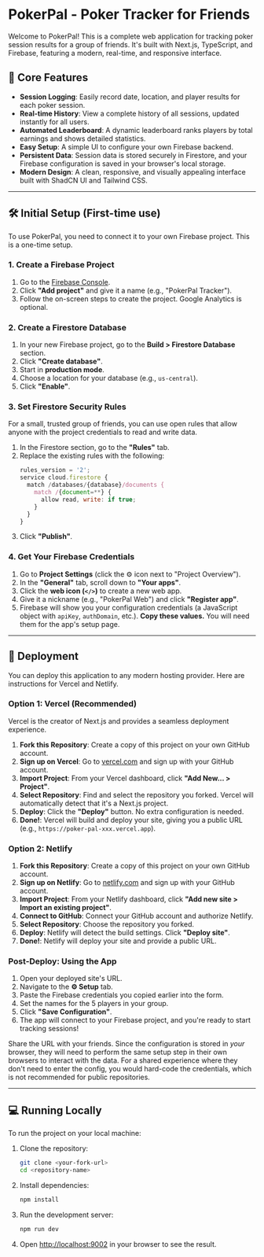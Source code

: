 # PokerPal - Poker Tracker for Friends

Welcome to PokerPal! This is a complete web application for tracking poker session results for a group of friends. It's built with Next.js, TypeScript, and Firebase, featuring a modern, real-time, and responsive interface.

## 🚀 Core Features

-   **Session Logging**: Easily record date, location, and player results for each poker session.
-   **Real-time History**: View a complete history of all sessions, updated instantly for all users.
-   **Automated Leaderboard**: A dynamic leaderboard ranks players by total earnings and shows detailed statistics.
-   **Easy Setup**: A simple UI to configure your own Firebase backend.
-   **Persistent Data**: Session data is stored securely in Firestore, and your Firebase configuration is saved in your browser's local storage.
-   **Modern Design**: A clean, responsive, and visually appealing interface built with ShadCN UI and Tailwind CSS.

---

## 🛠️ Initial Setup (First-time use)

To use PokerPal, you need to connect it to your own Firebase project. This is a one-time setup.

### 1. Create a Firebase Project

1.  Go to the [Firebase Console](https://console.firebase.google.com/).
2.  Click **"Add project"** and give it a name (e.g., "PokerPal Tracker").
3.  Follow the on-screen steps to create the project. Google Analytics is optional.

### 2. Create a Firestore Database

1.  In your new Firebase project, go to the **Build > Firestore Database** section.
2.  Click **"Create database"**.
3.  Start in **production mode**.
4.  Choose a location for your database (e.g., `us-central`).
5.  Click **"Enable"**.

### 3. Set Firestore Security Rules

For a small, trusted group of friends, you can use open rules that allow anyone with the project credentials to read and write data.

1.  In the Firestore section, go to the **"Rules"** tab.
2.  Replace the existing rules with the following:
    ```javascript
    rules_version = '2';
    service cloud.firestore {
      match /databases/{database}/documents {
        match /{document=**} {
          allow read, write: if true;
        }
      }
    }
    ```
3.  Click **"Publish"**.

### 4. Get Your Firebase Credentials

1.  Go to **Project Settings** (click the ⚙️ icon next to "Project Overview").
2.  In the **"General"** tab, scroll down to **"Your apps"**.
3.  Click the **web icon (`</>`)** to create a new web app.
4.  Give it a nickname (e.g., "PokerPal Web") and click **"Register app"**.
5.  Firebase will show you your configuration credentials (a JavaScript object with `apiKey`, `authDomain`, etc.). **Copy these values.** You will need them for the app's setup page.

---

## 🚀 Deployment

You can deploy this application to any modern hosting provider. Here are instructions for Vercel and Netlify.

### Option 1: Vercel (Recommended)

Vercel is the creator of Next.js and provides a seamless deployment experience.

1.  **Fork this Repository**: Create a copy of this project on your own GitHub account.
2.  **Sign up on Vercel**: Go to [vercel.com](https://vercel.com) and sign up with your GitHub account.
3.  **Import Project**: From your Vercel dashboard, click **"Add New... > Project"**.
4.  **Select Repository**: Find and select the repository you forked. Vercel will automatically detect that it's a Next.js project.
5.  **Deploy**: Click the **"Deploy"** button. No extra configuration is needed.
6.  **Done!**: Vercel will build and deploy your site, giving you a public URL (e.g., `https://poker-pal-xxx.vercel.app`).

### Option 2: Netlify

1.  **Fork this Repository**: Create a copy of this project on your own GitHub account.
2.  **Sign up on Netlify**: Go to [netlify.com](https://netlify.com) and sign up with your GitHub account.
3.  **Import Project**: From your Netlify dashboard, click **"Add new site > Import an existing project"**.
4.  **Connect to GitHub**: Connect your GitHub account and authorize Netlify.
5.  **Select Repository**: Choose the repository you forked.
6.  **Deploy**: Netlify will detect the build settings. Click **"Deploy site"**.
7.  **Done!**: Netlify will deploy your site and provide a public URL.

### Post-Deploy: Using the App

1.  Open your deployed site's URL.
2.  Navigate to the **⚙️ Setup** tab.
3.  Paste the Firebase credentials you copied earlier into the form.
4.  Set the names for the 5 players in your group.
5.  Click **"Save Configuration"**.
6.  The app will connect to your Firebase project, and you're ready to start tracking sessions!

Share the URL with your friends. Since the configuration is stored in *your* browser, they will need to perform the same setup step in their own browsers to interact with the data. For a shared experience where they don't need to enter the config, you would hard-code the credentials, which is not recommended for public repositories.

---

## 💻 Running Locally

To run the project on your local machine:

1.  Clone the repository:
    ```bash
    git clone <your-fork-url>
    cd <repository-name>
    ```

2.  Install dependencies:
    ```bash
    npm install
    ```

3.  Run the development server:
    ```bash
    npm run dev
    ```

4.  Open [http://localhost:9002](http://localhost:9002) in your browser to see the result.
